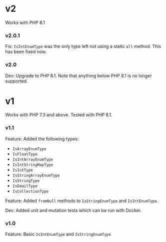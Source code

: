 # v2

Works with PHP 8.1


### v2.0.1

Fix: `IsIntEnumType` was the only type left not using a static `all` method. This has been fixed now.


### v2.0

Dev: Upgrade to PHP 8.1. Note that anything below PHP 8.1 is no longer supported.


# v1

Works with PHP 7.3 and above.
Tested with PHP 8.1.


### v1.1

Feature: Added the following types:
- `IsArrayEnumType`
- `IsFloatType`
- `IsIntArrayEnumType`
- `IsIntStringMapType`
- `IsIntType`
- `IsStringArrayEnumType`
- `IsStringType`
- `IsEmailType`
- `IsCollectionType`

Feature: Added `fromNull` methods to `IsStringEnumType` and `IsIntEnumType`.

Dev: Added unit and mutation tests which can be run with Docker.


### v1.0

Feature: Basic `IsIntEnumType` and `IsStringEnumType`